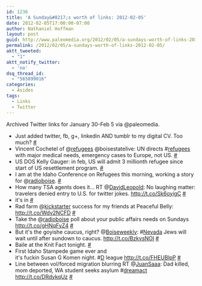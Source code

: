 ```yaml
---
id: 1236
title: 'A Sunday&#8217;s worth of links: 2012-02-05'
date: 2012-02-05T17:00:00-07:00
author: Nathaniel Hoffman
layout: post
guid: http://www.paleomedia.org/2012/02/05/a-sundays-worth-of-links-2012-02-05/
permalink: /2012/02/05/a-sundays-worth-of-links-2012-02-05/
aktt_tweeted:
  - "1"
aktt_notify_twitter:
  - 'no'
dsq_thread_id:
  - "565899016"
categories:
  - Asides
tags:
  - Links
  - Twitter
---
```

Archived Twitter links for January 30-Feb 5 via @paleomedia.<!--more-->

<ul class="aktt_tweet_digest">
  <li>
    Just added twitter, fb, g+, linkedin AND tumblr to my digital CV. Too much? <a href="http://twitter.com/paleomedia/statuses/163769613044285440" class="aktt_tweet_time">#</a>
  </li>
  <li>
    Vincent Cochetel of @<a href="http://twitter.com/refugees" class="aktt_username">refugees</a> @boisestatelive: UN directs #<a href="http://search.twitter.com/search?q=%23refugees" class="aktt_hashtag">refugees</a> with major medical needs, emergency cases to Europe, not US. <a href="http://twitter.com/paleomedia/statuses/164028558778433536" class="aktt_tweet_time">#</a>
  </li>
  <li>
    US DOS Kelly Gauger: in feb, US will admit 3 millionth refugee since start of US resettlement program. <a href="http://twitter.com/paleomedia/statuses/164029874737131520" class="aktt_tweet_time">#</a>
  </li>
  <li>
    I am at the Idaho Conference on Refugees this morning, working a story for @<a href="http://twitter.com/radioboise" class="aktt_username">radioboise</a>. <a href="http://twitter.com/paleomedia/statuses/164035062566891520" class="aktt_tweet_time">#</a>
  </li>
  <li>
    How many TSA agents does it&#8230; RT @<a href="http://twitter.com/DavidLeopold" class="aktt_username">DavidLeopold</a>: No laughing matter: travelers denied entry to U.S. for twitter jokes. <a href="http://t.co/Sk6oyigC" rel="nofollow">http://t.co/Sk6oyigC</a> <a href="http://twitter.com/paleomedia/statuses/164085936135737344" class="aktt_tweet_time">#</a>
  </li>
  <li>
    it's in <a href="http://twitter.com/paleomedia/statuses/164087983987888128" class="aktt_tweet_time">#</a>
  </li>
  <li>
    Rad farm @<a href="http://twitter.com/kickstarter" class="aktt_username">kickstarter</a> success for my friends at Peaceful Belly: <a href="http://t.co/Wdv2NCFD" rel="nofollow">http://t.co/Wdv2NCFD</a> <a href="http://twitter.com/paleomedia/statuses/164942604243439616" class="aktt_tweet_time">#</a>
  </li>
  <li>
    Take the @<a href="http://twitter.com/radioboise" class="aktt_username">radioboise</a> poll about your public affairs needs on Sundays <a href="http://t.co/gHNqFyZ4" rel="nofollow">http://t.co/gHNqFyZ4</a> <a href="http://twitter.com/paleomedia/statuses/165132929650012162" class="aktt_tweet_time">#</a>
  </li>
  <li>
    But it's the goyishe caucus, right? @<a href="http://twitter.com/Boiseweekly" class="aktt_username">Boiseweekly</a>: #<a href="http://search.twitter.com/search?q=%23Nevada" class="aktt_hashtag">Nevada</a> Jews will wait until after sundown to caucus. <a href="http://t.co/BzkvsNOI" rel="nofollow">http://t.co/BzkvsNOI</a> <a href="http://twitter.com/paleomedia/statuses/165919463345111041" class="aktt_tweet_time">#</a>
  </li>
  <li>
    Baile at the Knit Fact tonight. <a href="http://twitter.com/paleomedia/statuses/165966385074274304" class="aktt_tweet_time">#</a>
  </li>
  <li>
    First Idaho Stampede game ever and<br /> it's fuckin Susan G Komen night. #<a href="http://search.twitter.com/search?q=%23D" class="aktt_hashtag">D</a> league <a href="http://t.co/FHEUBlpP" rel="nofollow">http://t.co/FHEUBlpP</a> <a href="http://twitter.com/paleomedia/statuses/165995621545820160" class="aktt_tweet_time">#</a>
  </li>
  <li>
    Line between vol/forced migration blurring RT @<a href="http://twitter.com/JuanSaaa" class="aktt_username">JuanSaaa</a>: Dad killed, mom deported, WA student seeks asylum #<a href="http://search.twitter.com/search?q=%23dreamact" class="aktt_hashtag">dreamact</a><br /> <a href="http://t.co/DRdykqUz" rel="nofollow">http://t.co/DRdykqUz</a> <a href="http://twitter.com/paleomedia/statuses/166193027038199808" class="aktt_tweet_time">#</a>
  </li>
</ul>